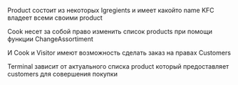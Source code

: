 Product состоит из некоторых Igregients и имеет какойто name
KFC владеет всеми своими product

Cook несет за собой право изменить список products при помощи функции ChangeAssortiment

И Cook и Visitor имеют возможность сделать заказ на правах Customers

Terminal зависит от актуального списка product который предоставляет customers для совершения покупки